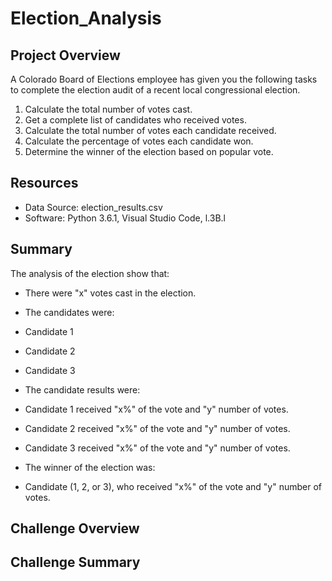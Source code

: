 # Election_Analysis 
## Project Overview 
A Colorado Board of Elections employee has given you the following tasks to complete the election audit of a recent local congressional election.

1.	Calculate the total number of votes cast.
2.	Get a complete list of candidates who received votes.
3.	Calculate the total number of votes each candidate received.
4. 	Calculate the percentage of votes each candidate won.
5.  Determine the winner of the election based on popular vote.

## Resources
-	Data Source: election_results.csv
-	Software: Python 3.6.1, Visual Studio Code, l.3B.l

## Summary
The analysis of the election show that: 
-	There were "x" votes cast in the election.
-	The candidates were:
-	Candidate 1
-	Candidate 2
-	Candidate 3
-	The candidate results were:
  -	Candidate 1 received "x%" of the vote and "y" number of votes.
  - Candidate 2 received "x%" of the vote and "y" number of votes.
  - Candidate 3 received "x%" of the vote and "y" number of votes.

-	The winner of the election was:
-	Candidate (1, 2, or 3), who received "x%" of the vote and "y" number of votes.

## Challenge Overview

## Challenge Summary
